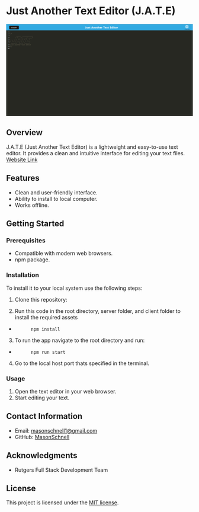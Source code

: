 # Just Another Text Editor (J.A.T.E)

![App Screenshot](client/src/images/AppScreenshot.png)

## Overview

J.A.T.E (Just Another Text Editor) is a lightweight and easy-to-use text editor. It provides a clean and intuitive interface for editing your text files. [Website Link](https://frozen-crag-80990-294f0d012b3c.herokuapp.com/)

## Features

- Clean and user-friendly interface.
- Ability to install to local computer.
- Works offline.

## Getting Started

### Prerequisites

- Compatible with modern web browsers.
- npm package.

### Installation

To install it to your local system use the following steps:

1. Clone this repository:

2. Run this code in the root directory, server folder, and client folder to install the required assets

-           npm install

3. To run the app navigate to the root directory and run:

-           npm run start

4. Go to the local host port thats specified in the terminal.

### Usage

1. Open the text editor in your web browser.
2. Start editing your text.

## Contact Information

- Email: masonschnell1@gmail.com
- GitHub: [MasonSchnell](https://github.com/MasonSchnell)

## Acknowledgments

- Rutgers Full Stack Development Team

## License

This project is licensed under the [MIT license](https://opensource.org/licenses/MIT).
